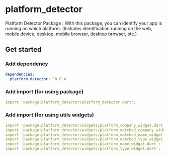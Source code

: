 # platform_detector

Platform Detector  Package : With this package, you can identify your app is running on which platform.
(Includes identification running on the web, mobile device, desktop, mobile browser, desktop browser, etc.)

## Get started

### Add dependency

```yaml
dependencies:
  platform_detector: ^0.0.4
```

### Add import (for using package)
```yaml
import 'package:platform_detector/platform_detector.dart';
```

### Add import (for using utils widgets)
```yaml
import 'package:platform_detector/widgets/platform_company_widget.dart';
import 'package:platform_detector/widgets/platform_matched_company_widget.dart';
import 'package:platform_detector/widgets/platform_matched_name_widget.dart';
import 'package:platform_detector/widgets/platform_matched_type_widget.dart';
import 'package:platform_detector/widgets/platform_name_widget.dart';
import 'package:platform_detector/widgets/platform_type_widget.dart';
```
